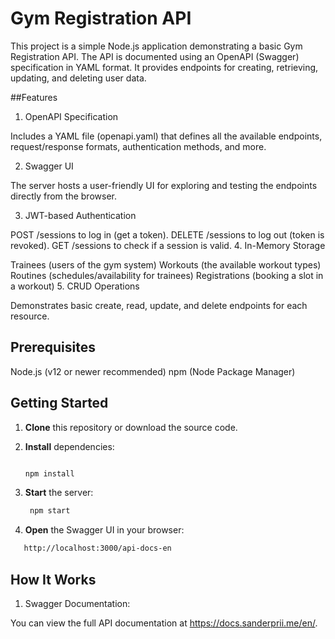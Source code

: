# Gym Registration API

This project is a simple Node.js application demonstrating a basic Gym Registration API. The API is documented using an OpenAPI (Swagger) specification in YAML format. It provides endpoints for creating, retrieving, updating, and deleting user data.

##Features

1. OpenAPI Specification

Includes a YAML file (openapi.yaml) that defines all the available endpoints, request/response formats, authentication methods, and more.

2. Swagger UI

The server hosts a user-friendly UI for exploring and testing the endpoints directly from the browser.

3. JWT-based Authentication


POST /sessions to log in (get a token).
DELETE /sessions to log out (token is revoked).
GET /sessions to check if a session is valid.
4. In-Memory Storage

Trainees (users of the gym system)
Workouts (the available workout types)
Routines (schedules/availability for trainees)
Registrations (booking a slot in a workout)
5. CRUD Operations

Demonstrates basic create, read, update, and delete endpoints for each resource.

## Prerequisites
Node.js (v12 or newer recommended)
npm (Node Package Manager)

## Getting Started

1. **Clone** this repository or download the source code.

2. **Install** dependencies:

   ```bash
   
   npm install


3. **Start** the server:

   ```bash  
    npm start

4. **Open** the Swagger UI in your browser:
```bash
   http://localhost:3000/api-docs-en
```
## How It Works
1. Swagger Documentation:

You can view the full API documentation at https://docs.sanderprii.me/en/. 
